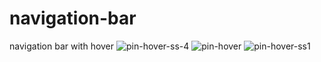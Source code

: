 # navigation-bar
navigation bar with hover
![pin-hover-ss-4](https://user-images.githubusercontent.com/116654316/210137986-bf77053b-2aa8-4a31-950e-0a93a3afabee.png)
![pin-hover](https://user-images.githubusercontent.com/116654316/210138002-34b938e8-fcf6-4322-8ca7-d2fe6015e5f0.png)
![pin-hover-ss1](https://user-images.githubusercontent.com/116654316/210138004-d90fefb3-0b62-4590-b269-366ae988a990.png)
